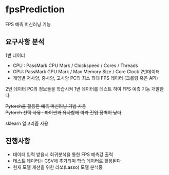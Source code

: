 # fpsPrediction
FPS 예측 머신러닝 기능

## 요구사항 분석
1번 데이터 
- CPU : PassMark CPU Mark / Clockspeed / Cores / Threads
- GPU: PassMark GPU Mark / Max Memory Size / Core Clock
2번데이터
- 게임별 저사양, 중사양, 고사양 PC의 최소 최대 FPS 데이터 (크롤링 혹은 API)

2번 데이터 PC의 정보들을 학습시켜 1번 데이터를 테스트 하여 FPS 예측 기능 개발한다

~~Pytorch을 활용한 예측 머신러닝 기법 사용~~  
~~Pytorch 선택 사유 : 파이썬과 유사함에 따라 진입 장벽이 낮다~~  

sklearn 알고리즘 사용

## 진행사항
- 데이터 입력 받을시 회귀분석을 통한 FPS 예측값 출력
- 테스트 데이터는 CSV에 추가되며 학습 데이터로 활용된다
- 현재 모델 개선을 위한 라쏘(Lasso) 모델 분석중
